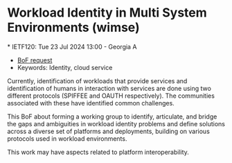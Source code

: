 # Workload Identity in Multi System Environments (wimse)

<IETFschedule> * IETF120: Tue 23 Jul 2024 13:00 - Georgia A</IETFschedule>
* [BoF request](https://datatracker.ietf.org/doc/bofreq-richer-wimse/)
* Keywords: Identity, cloud service

Currently, identification of workloads that provide services and identification of humans in interaction with services are done using two different protocols (SPIFFEE and OAUTH respectively). The communities associated with these have identified common challenges.

This BoF about forming a working group to identify, articulate, and bridge the gaps and ambiguities in workload identity problems and define solutions across a diverse set of platforms and deployments, building on various protocols used in workload environments.

This work may have aspects related to platform interoperability.